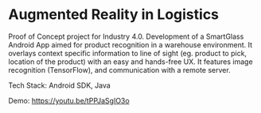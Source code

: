 # Augmented Reality in Logistics

Proof of Concept project for Industry 4.0. Development of a SmartGlass Android App aimed for product recognition in a warehouse environment. It overlays context specific information to line of sight (eg. product to pick, location of the product) with an easy and hands-free UX. It features image recognition (TensorFlow), and communication with a remote server.

Tech Stack: Android SDK, Java

Demo: https://youtu.be/tPPJaSgIO3o